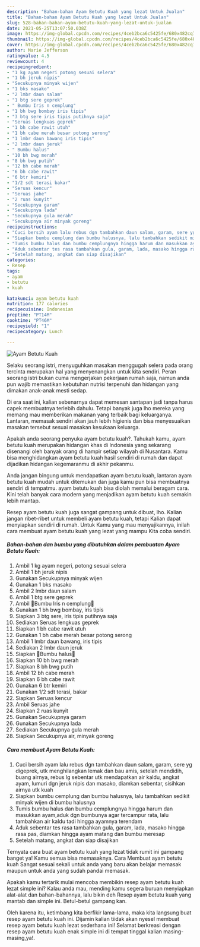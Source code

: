 ```yaml
---
description: "Bahan-bahan Ayam Betutu Kuah yang lezat Untuk Jualan"
title: "Bahan-bahan Ayam Betutu Kuah yang lezat Untuk Jualan"
slug: 528-bahan-bahan-ayam-betutu-kuah-yang-lezat-untuk-jualan
date: 2021-05-25T13:07:50.038Z
image: https://img-global.cpcdn.com/recipes/4ceb2bca6c5425fe/680x482cq70/ayam-betutu-kuah-foto-resep-utama.jpg
thumbnail: https://img-global.cpcdn.com/recipes/4ceb2bca6c5425fe/680x482cq70/ayam-betutu-kuah-foto-resep-utama.jpg
cover: https://img-global.cpcdn.com/recipes/4ceb2bca6c5425fe/680x482cq70/ayam-betutu-kuah-foto-resep-utama.jpg
author: Marie Jefferson
ratingvalue: 4.5
reviewcount: 4
recipeingredient:
- "1 kg ayam negeri potong sesuai selera"
- "1 bh jeruk nipis"
- "Secukupnya minyak wijen"
- "1 bks masako"
- "2 lmbr daun salam"
- "1 btg sere geprek"
- " Bumbu Iris n cemplung"
- "1 bh bwg bombay iris tipis"
- "3 btg sere iris tipis putihnya saja"
- "Seruas lengkuas geprek"
- "1 bh cabe rawit utuh"
- "1 bh cabe merah besar potong serong"
- "1 lmbr daun bawang iris tipis"
- "2 lmbr daun jeruk"
- " Bumbu halus"
- "10 bh bwg merah"
- "8 bh bwg putih"
- "12 bh cabe merah"
- "6 bh cabe rawit"
- "6 btr kemiri"
- "1/2 sdt terasi bakar"
- "Seruas kencur"
- "Seruas jahe"
- "2 ruas kunyit"
- "Secukupnya garam"
- "Secukupnya lada"
- "Secukupnya gula merah"
- "Secukupnya air minyak goreng"
recipeinstructions:
- "Cuci bersih ayam lalu rebus dgn tambahkan daun salam, garam, sere yg digeprek, utk menghilangkan lemak dan bau amis, setelah mendidih, buang airnya, rebus lg sebentar utk mendapatkan air kaldu, angkat ayam, lumuri dgn jeruk nipis dan masako, diamkan sebentar, sisihkan airnya utk kuah"
- "Siapkan bumbu cemplung dan bumbu halusnya, lalu tambahkan sedikit minyak wijen di bumbu halusnya"
- "Tumis bumbu halus dan bumbu cemplungnya hingga harum dan masukkan ayam,aduk dgn bumbunya agar tercampur rata, lalu tambahkan air kaldu tadi hingga ayamnya terendam"
- "Aduk sebentar tes rasa tambahkan gula, garam, lada, masako hingga rasa pas, diamkan hingga ayam matang dan bumbu meresap"
- "Setelah matang, angkat dan siap disajikan"
categories:
- Resep
tags:
- ayam
- betutu
- kuah

katakunci: ayam betutu kuah 
nutrition: 177 calories
recipecuisine: Indonesian
preptime: "PT14M"
cooktime: "PT46M"
recipeyield: "1"
recipecategory: Lunch

---
```



![Ayam Betutu Kuah](https://img-global.cpcdn.com/recipes/4ceb2bca6c5425fe/680x482cq70/ayam-betutu-kuah-foto-resep-utama.jpg)

Selaku seorang istri, menyuguhkan masakan menggugah selera pada orang tercinta merupakan hal yang menyenangkan untuk kita sendiri. Peran seorang istri bukan cuma mengerjakan pekerjaan rumah saja, namun anda pun wajib memastikan kebutuhan nutrisi terpenuhi dan hidangan yang dimakan anak-anak mesti sedap.

Di era  saat ini, kalian sebenarnya dapat memesan santapan jadi tanpa harus capek membuatnya terlebih dahulu. Tetapi banyak juga lho mereka yang memang mau memberikan makanan yang terbaik bagi keluarganya. Lantaran, memasak sendiri akan jauh lebih higienis dan bisa menyesuaikan masakan tersebut sesuai masakan kesukaan keluarga. 



Apakah anda seorang penyuka ayam betutu kuah?. Tahukah kamu, ayam betutu kuah merupakan hidangan khas di Indonesia yang sekarang disenangi oleh banyak orang di hampir setiap wilayah di Nusantara. Kamu bisa menghidangkan ayam betutu kuah hasil sendiri di rumah dan dapat dijadikan hidangan kegemaranmu di akhir pekanmu.

Anda jangan bingung untuk mendapatkan ayam betutu kuah, lantaran ayam betutu kuah mudah untuk ditemukan dan juga kamu pun bisa membuatnya sendiri di tempatmu. ayam betutu kuah bisa diolah memalui beragam cara. Kini telah banyak cara modern yang menjadikan ayam betutu kuah semakin lebih mantap.

Resep ayam betutu kuah juga sangat gampang untuk dibuat, lho. Kalian jangan ribet-ribet untuk membeli ayam betutu kuah, tetapi Kalian dapat menyiapkan sendiri di rumah. Untuk Kamu yang mau menyajikannya, inilah cara membuat ayam betutu kuah yang lezat yang mampu Kita coba sendiri.

<!--inarticleads1-->

##### Bahan-bahan dan bumbu yang dibutuhkan dalam pembuatan Ayam Betutu Kuah:

1. Ambil 1 kg ayam negeri, potong sesuai selera
1. Ambil 1 bh jeruk nipis
1. Gunakan Secukupnya minyak wijen
1. Gunakan 1 bks masako
1. Ambil 2 lmbr daun salam
1. Ambil 1 btg sere geprek
1. Ambil  🌼Bumbu Iris n cemplung🌼
1. Gunakan 1 bh bwg bombay, iris tipis
1. Siapkan 3 btg sere, iris tipis putihnya saja
1. Sediakan Seruas lengkuas geprek
1. Siapkan 1 bh cabe rawit utuh
1. Gunakan 1 bh cabe merah besar potong serong
1. Ambil 1 lmbr daun bawang, iris tipis
1. Sediakan 2 lmbr daun jeruk
1. Siapkan  🌸Bumbu halus🌸
1. Siapkan 10 bh bwg merah
1. Siapkan 8 bh bwg putih
1. Ambil 12 bh cabe merah
1. Siapkan 6 bh cabe rawit
1. Gunakan 6 btr kemiri
1. Gunakan 1/2 sdt terasi, bakar
1. Siapkan Seruas kencur
1. Ambil Seruas jahe
1. Siapkan 2 ruas kunyit
1. Gunakan Secukupnya garam
1. Gunakan Secukupnya lada
1. Sediakan Secukupnya gula merah
1. Siapkan Secukupnya air, minyak goreng




<!--inarticleads2-->

##### Cara membuat Ayam Betutu Kuah:

1. Cuci bersih ayam lalu rebus dgn tambahkan daun salam, garam, sere yg digeprek, utk menghilangkan lemak dan bau amis, setelah mendidih, buang airnya, rebus lg sebentar utk mendapatkan air kaldu, angkat ayam, lumuri dgn jeruk nipis dan masako, diamkan sebentar, sisihkan airnya utk kuah
1. Siapkan bumbu cemplung dan bumbu halusnya, lalu tambahkan sedikit minyak wijen di bumbu halusnya
1. Tumis bumbu halus dan bumbu cemplungnya hingga harum dan masukkan ayam,aduk dgn bumbunya agar tercampur rata, lalu tambahkan air kaldu tadi hingga ayamnya terendam
1. Aduk sebentar tes rasa tambahkan gula, garam, lada, masako hingga rasa pas, diamkan hingga ayam matang dan bumbu meresap
1. Setelah matang, angkat dan siap disajikan




Ternyata cara buat ayam betutu kuah yang lezat tidak rumit ini gampang banget ya! Kamu semua bisa memasaknya. Cara Membuat ayam betutu kuah Sangat sesuai sekali untuk anda yang baru akan belajar memasak maupun untuk anda yang sudah pandai memasak.

Apakah kamu tertarik mulai mencoba membikin resep ayam betutu kuah lezat simple ini? Kalau anda mau, mending kamu segera buruan menyiapkan alat-alat dan bahan-bahannya, lalu bikin deh Resep ayam betutu kuah yang mantab dan simple ini. Betul-betul gampang kan. 

Oleh karena itu, ketimbang kita berfikir lama-lama, maka kita langsung buat resep ayam betutu kuah ini. Dijamin kalian tiidak akan nyesel membuat resep ayam betutu kuah lezat sederhana ini! Selamat berkreasi dengan resep ayam betutu kuah enak simple ini di tempat tinggal kalian masing-masing,ya!.

